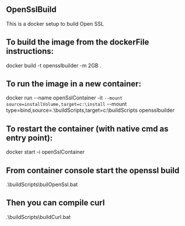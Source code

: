 ## OpenSslBuild
This is a docker setup to build Open SSL

## To build the image from the dockerFile instructions:
docker build -t opensslbuilder -m 2GB .

## To run the image in a new container:
docker run --name openSslContainer -it `
--mount source=installVolume,target=c:\install `
--mount type=bind,source=.\buildScripts,target=c:\buildScripts opensslbuilder

## To restart the container (with native cmd as entry point):
docker start -i openSslContainer

## From container console start the openssl build
.\buildScripts\builOpenSsl.bat <version>

## Then you can compile curl
.\buildScripts\buildCurl.bat <version>
